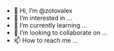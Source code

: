 - 👋 Hi, I’m @zotovalex
- 👀 I’m interested in ...
- 🌱 I’m currently learning ...
- 💞️ I’m looking to collaborate on ...
- 📫 How to reach me ...

<!---
zotovalex/zotovalex is a ✨ special ✨ repository because its `README.md` (this file) appears on your GitHub profile.
You can click the Preview link to take a look at your changes.
--->
